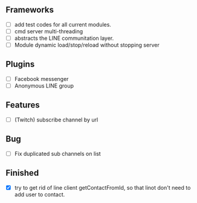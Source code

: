 ## Frameworks
- [ ] add test codes for all current modules.
- [ ] cmd server multi-threading
- [ ] abstracts the LINE communitation layer.
- [ ] Module dynamic load/stop/reload without stopping server

## Plugins
- [ ] Facebook messenger
- [ ] Anonymous LINE group

## Features
- [ ] (Twitch) subscribe channel by url

## Bug
- [ ] Fix duplicated sub channels on list

## Finished
- [x] try to get rid of line client getContactFromId, so that linot don't need to add user to contact.
